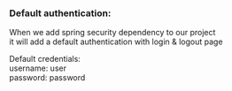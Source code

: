 ### Default authentication:
When we add spring security dependency to our project  
 it will add a default authentication with login & logout page  

Default credentials:  
username: user  
password: password